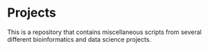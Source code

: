 # Projects

This is a repository that contains miscellaneous scripts from several different bioinformatics and data science projects.
